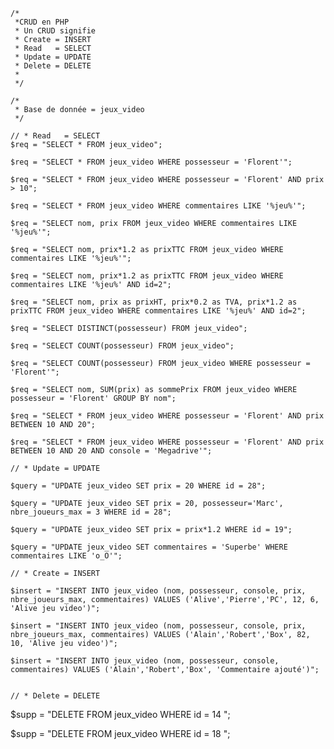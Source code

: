 
	/*
	 *CRUD en PHP
	 * Un CRUD signifie
	 * Create = INSERT
	 * Read   = SELECT
	 * Update = UPDATE
	 * Delete = DELETE
	 *
	 */

	/*
	 * Base de donnée = jeux_video
	 */

	// * Read   = SELECT
	$req = "SELECT * FROM jeux_video";

	$req = "SELECT * FROM jeux_video WHERE possesseur = 'Florent'";

	$req = "SELECT * FROM jeux_video WHERE possesseur = 'Florent' AND prix > 10";

	$req = "SELECT * FROM jeux_video WHERE commentaires LIKE '%jeu%'";

	$req = "SELECT nom, prix FROM jeux_video WHERE commentaires LIKE '%jeu%'";

	$req = "SELECT nom, prix*1.2 as prixTTC FROM jeux_video WHERE commentaires LIKE '%jeu%'";

	$req = "SELECT nom, prix*1.2 as prixTTC FROM jeux_video WHERE commentaires LIKE '%jeu%' AND id=2";

	$req = "SELECT nom, prix as prixHT, prix*0.2 as TVA, prix*1.2 as prixTTC FROM jeux_video WHERE commentaires LIKE '%jeu%' AND id=2";

	$req = "SELECT DISTINCT(possesseur) FROM jeux_video";

	$req = "SELECT COUNT(possesseur) FROM jeux_video";

	$req = "SELECT COUNT(possesseur) FROM jeux_video WHERE possesseur = 'Florent'";

	$req = "SELECT nom, SUM(prix) as sommePrix FROM jeux_video WHERE possesseur = 'Florent' GROUP BY nom";

	$req = "SELECT * FROM jeux_video WHERE possesseur = 'Florent' AND prix BETWEEN 10 AND 20";

	$req = "SELECT * FROM jeux_video WHERE possesseur = 'Florent' AND prix BETWEEN 10 AND 20 AND console = 'Megadrive'";

	// * Update = UPDATE

	$query = "UPDATE jeux_video SET prix = 20 WHERE id = 28";

	$query = "UPDATE jeux_video SET prix = 20, possesseur='Marc', nbre_joueurs_max = 3 WHERE id = 28";

	$query = "UPDATE jeux_video SET prix = prix*1.2 WHERE id = 19";

	$query = "UPDATE jeux_video SET commentaires = 'Superbe' WHERE commentaires LIKE 'o_O'";

	// * Create = INSERT

	$insert = "INSERT INTO jeux_video (nom, possesseur, console, prix, nbre_joueurs_max, commentaires) VALUES ('Alive','Pierre','PC', 12, 6, 'Alive jeu video')";

	$insert = "INSERT INTO jeux_video (nom, possesseur, console, prix, nbre_joueurs_max, commentaires) VALUES ('Alain','Robert','Box', 82, 10, 'Alive jeu video')";

	$insert = "INSERT INTO jeux_video (nom, possesseur, console, commentaires) VALUES ('Alain','Robert','Box', 'Commentaire ajouté')";


	// * Delete = DELETE

$supp = "DELETE FROM jeux_video WHERE id = 14 ";

$supp = "DELETE FROM jeux_video WHERE id = 18 ";


